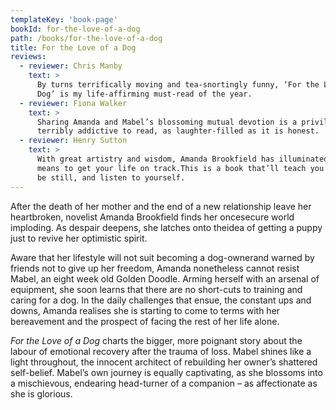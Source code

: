 ```yaml
---
templateKey: 'book-page'
bookId: for-the-love-of-a-dog
path: /books/for-the-love-of-a-dog
title: For the Love of a Dog
reviews:
  - reviewer: Chris Manby
    text: >
      By turns terrifically moving and tea-snortingly funny, ‘For the Love of a
      Dog’ is my life-affirming must-read of the year.
  - reviewer: Fiona Walker
    text: >
      Sharing Amanda and Mabel’s blossoming mutual devotion is a privilege,
      terribly addictive to read, as laughter-filled as it is honest.
  - reviewer: Henry Sutton
    text: >
      With great artistry and wisdom, Amanda Brookfield has illuminated what it
      means to get your life on track.This is a book that’ll teach you to sit,
      be still, and listen to yourself.
---
```


After the death of her mother and the end of a new relationship leave her
heartbroken, novelist Amanda Brookfield finds her oncesecure world imploding. As
despair deepens, she latches onto theidea of getting a puppy just to revive her
optimistic spirit.

Aware that her lifestyle will not suit becoming a dog-ownerand warned by friends
not to give up her freedom, Amanda nonetheless cannot resist Mabel, an eight
week old Golden Doodle. Arming herself with an arsenal of equipment, she soon
learns that there are no short-cuts to training and caring for a dog. In the
daily challenges that ensue, the constant ups and downs, Amanda realises she is
starting to come to terms with her bereavement and the prospect of facing the
rest of her life alone.

_For the Love of a Dog_ charts the bigger, more poignant story about the labour
of emotional recovery after the trauma of loss. Mabel shines like a light
throughout, the innocent architect of rebuilding her owner’s shattered
self-belief. Mabel’s own journey is equally captivating, as she blossoms into a
mischievous, endearing head-turner of a companion – as affectionate as she is
glorious.
